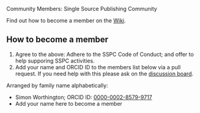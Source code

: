 Community Members: Single Source Publishing Community

Find out how to become a member on the [Wiki](https://github.com/singlesourcepub/community/wiki/Membership).

## How to become a member

1. Agree to the above: Adhere to the SSPC Code of Conduct; and offer to help supporing SSPC activities.
1. Add your name and ORCID ID to the members list below via a pull request. If you need help with this please ask on the [discussion board](community/discussions).

Arranged by family name alphabetically:

 - Simon Worthington; ORCID ID: [0000-0002-8579-9717](https://orcid.org/0000-0002-8579-9717)
 - Add your name here to become a member
